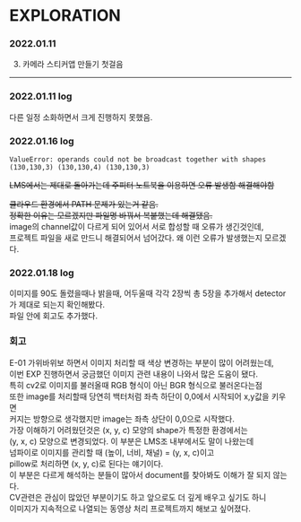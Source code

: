 # EXPLORATION
### 2022.01.11
3. 카메라 스티커앱 만들기 첫걸음

---

### 2022.01.11 log

다른 일정 소화하면서 크게 진행하지 못했음.

### 2022.01.16 log

```
ValueError: operands could not be broadcast together with shapes (130,130,3) (130,130,4) (130,130,3) 
```
~~LMS에서는 제대로 돌아가는데 주피터 노트북을 이용하면 오류 발생함 해결해야함~~

~~클라우드 환경에서 PATH 문제가 있는거 같음.   
정확한 이유는 모르겠지만 파일명 바꿔서 복붙했는데 해결됐음.~~   
image의 channel값이 다르게 되어 있어서 서로 합성할 때 오류가 생긴것인데,   
프로젝트 파일을 새로 만드니 해결되어서 넘어갔다. 왜 이런 오류가 발생했는지 모르겠다.   

### 2022.01.18 log

이미지를 90도 돌렸을때나 밝을때, 어두울때 각각 2장씩 총 5장을 추가해서 detector가 제대로 되는지 확인해봤다.   
파일 안에 회고도 추가했다.



### 회고

E-01 가위바위보 하면서 이미지 처리할 때 색상 변경하는 부분이 많이 어려웠는데,   
이번 EXP 진행하면서 궁금했던 이미지 관련 내용이 나와서 많은 도움이 됐다.   
특히 cv2로 이미지를 불러올때 RGB 형식이 아닌 BGR 형식으로 불러온다는점   
또한 image를 처리할때 당연히 백터처럼 좌측 하단이 0,0에서 시작되어 x,y값을 키우면   
커지는 방향으로 생각했지만 image는 좌측 상단이 0,0으로 시작했다.   
가장 이해하기 어려웠던것은 (x, y, c) 모양의 shape가 특정한 환경에서는   
(y, x, c) 모양으로 변경되었다. 이 부분은 LMS조 내부에서도 말이 나왔는데   
넘파이로 이미지를 관리할 때 (높이, 너비, 채널) = (y, x, c)이고   
pillow로 처리하면 (x, y, c)로 된다는 얘기이다.   
이 부분은 다르게 해석하는 분들이 많아서 document를 찾아봐도 이해가 잘 되지 않는다.   
CV관련은 관심이 많았던 부분이기도 하고 앞으로도 더 깊게 배우고 싶기도 하니   
이미지가 지속적으로 나열되는 동영상 처리 프로젝트까지 해보고 싶어졌다.
